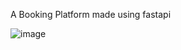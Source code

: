 A Booking Platform made using fastapi

![image](https://github.com/user-attachments/assets/31a4194a-738a-4080-8986-d79035799ead)


